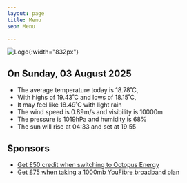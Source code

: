 ```yaml
---
layout: page
title: Menu
seo: Menu

---
```


![Logo](/images/logo.jpg){:width="832px"}

<!-- weather_marker starts -->
## On Sunday, 03 August 2025

- The average temperature today is 18.78˚C,
- With highs of 19.43˚C and lows of 18.15˚C,
- It may feel like 18.49˚C with light rain
- The wind speed is 0.89m/s and visibility is 10000m
- The pressure is 1019hPa and humidity is 68%
- The sun will rise at 04:33 and set at 19:55

<!-- weather_marker ends -->

## Sponsors

- [Get £50 credit when switching to Octopus Energy](https://bit.ly/3oD1nnS)
- [Get £75 when taking a 1000mb YouFibre broadband plan](https://aklam.io/91zWhU?)
